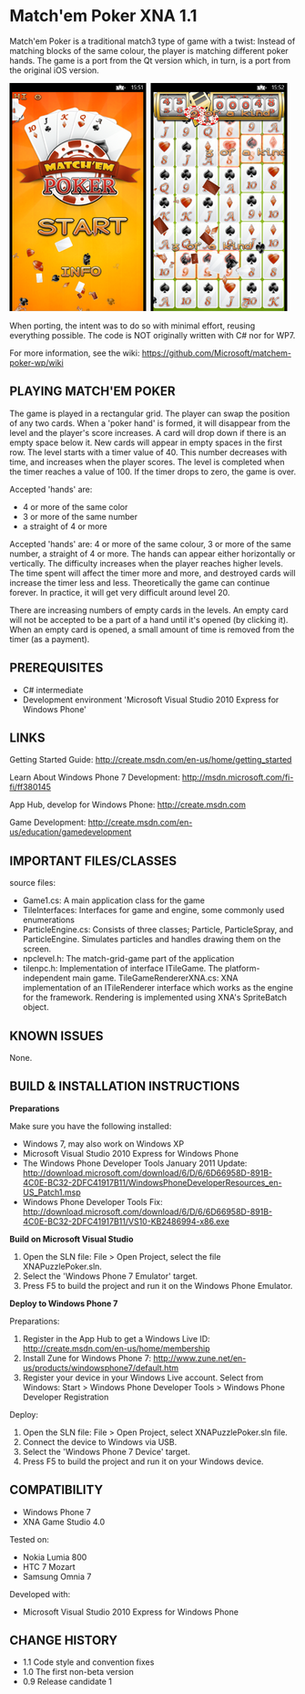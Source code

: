 Match'em Poker XNA 1.1
======================

Match'em Poker is a traditional match3 type of game with a twist: Instead of 
matching blocks of the same colour, the player is matching different poker 
hands. The game is a port from the Qt version which, in turn, is a port from 
the original iOS version. 

![Start view](/doc/screenshots/mp_start_view_1_small.png?raw=true)&nbsp;
![Playing](/doc/screenshots/mp_playing_small.png?raw=true)

When porting, the intent was to do so with minimal effort, reusing everything 
possible. The code is NOT originally written with C# nor for WP7.

For more information, see the wiki:
https://github.com/Microsoft/matchem-poker-wp/wiki


PLAYING MATCH'EM POKER
-------------------------------------------------------------------------------

The game is played in a rectangular grid. The player can swap the position of 
any two cards. When a 'poker hand' is formed, it will disappear from the level 
and the player's score increases. A card will drop down if there is an empty 
space below it. New cards will appear in empty spaces in the first row. The 
level starts with a timer value of 40. This number decreases with time, and 
increases when the player scores. The level is completed when the timer 
reaches a value of 100. If the timer drops to zero, the game is over.
 
Accepted 'hands' are: 
   - 4 or more of the same color
   - 3 or more of the same number
   - a straight of 4 or more

Accepted 'hands' are: 4 or more of the same colour, 3 or more of the same 
number, a straight of 4 or more. The hands can appear either horizontally or 
vertically. The difficulty increases when the player reaches higher levels. 
The time spent will affect the timer more and more, and destroyed cards will 
increase the timer less and less. Theoretically the game can continue forever. 
In practice, it will get very difficult around level 20.

There are increasing numbers of empty cards in the levels. An empty card will 
not be accepted to be a part of a hand until it's opened (by clicking it). 
When an empty card is opened, a small amount of time is removed from the timer 
(as a payment).


PREREQUISITES
-------------------------------------------------------------------------------

- C# intermediate
- Development environment 'Microsoft Visual Studio 2010 Express for Windows 
  Phone'


LINKS
-------------------------------------------------------------------------------

Getting Started Guide:
http://create.msdn.com/en-us/home/getting_started

Learn About Windows Phone 7 Development:
http://msdn.microsoft.com/fi-fi/ff380145

App Hub, develop for Windows Phone:
http://create.msdn.com

Game Development:
http://create.msdn.com/en-us/education/gamedevelopment


IMPORTANT FILES/CLASSES
-------------------------------------------------------------------------------

source files:

- Game1.cs: A main application class for the game
- TileInterfaces: Interfaces for game and engine, some commonly used 
enumerations
- ParticleEngine.cs: Consists of three classes; Particle, ParticleSpray, and 
ParticleEngine. Simulates particles and handles drawing them on the screen.
- npclevel.h: The match-grid-game part of the application
- tilenpc.h: Implementation of interface ITileGame. The platform-independent
main game.
TileGameRendererXNA.cs: XNA implementation of an ITileRenderer interface which 
works as the engine for the framework. Rendering is implemented using XNA's 
SpriteBatch object.


KNOWN ISSUES
-------------------------------------------------------------------------------

None.


BUILD & INSTALLATION INSTRUCTIONS
-------------------------------------------------------------------------------

**Preparations**

Make sure you have the following installed:
 * Windows 7, may also work on Windows XP
 * Microsoft Visual Studio 2010 Express for Windows Phone
 * The Windows Phone Developer Tools January 2011 Update:
   http://download.microsoft.com/download/6/D/6/6D66958D-891B-4C0E-BC32-2DFC41917B11/WindowsPhoneDeveloperResources_en-US_Patch1.msp
 * Windows Phone Developer Tools Fix:
   http://download.microsoft.com/download/6/D/6/6D66958D-891B-4C0E-BC32-2DFC41917B11/VS10-KB2486994-x86.exe


**Build on Microsoft Visual Studio**

1. Open the SLN file:
   File > Open Project, select the file XNAPuzzlePoker.sln.
2. Select the 'Windows Phone 7 Emulator' target.
3. Press F5 to build the project and run it on the Windows Phone Emulator.


**Deploy to Windows Phone 7**

Preparations:
1. Register in the App Hub to get a Windows Live ID:
   http://create.msdn.com/en-us/home/membership
2. Install Zune for Windows Phone 7:
   http://www.zune.net/en-us/products/windowsphone7/default.htm
3. Register your device in your Windows Live account. 
   Select from Windows: Start > Windows Phone Developer Tools > Windows Phone 
   Developer Registration

Deploy:
1. Open the SLN file:
   File > Open Project, select XNAPuzzlePoker.sln file.
2. Connect the device to Windows via USB.
3. Select the 'Windows Phone 7 Device' target.
4. Press F5 to build the project and run it on your Windows device.

   
COMPATIBILITY
-------------------------------------------------------------------------------

- Windows Phone 7
- XNA Game Studio 4.0

Tested on:
- Nokia Lumia 800
- HTC 7 Mozart
- Samsung Omnia 7

Developed with:
- Microsoft Visual Studio 2010 Express for Windows Phone


CHANGE HISTORY
-------------------------------------------------------------------------------

* 1.1 Code style and convention fixes
* 1.0 The first non-beta version
* 0.9 Release candidate 1
